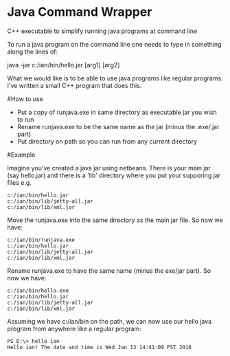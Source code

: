 # Java Command Wrapper
C++ executable to simplify running java programs at command line

To run a java program on the command line one needs to type in something along the lines of:

java -jar c:/ian/bin/hello.jar [arg1] [arg2]

What we would like is to be able to use java programs like regular programs. I've written a small C++ program that does this.

#How to use

 - Put a copy of runjava.exe in same directory as executable jar you wish to run
 - Rename runjava.exe to be the same name as the jar (minus the .exe/.jar part)
 -  Put directory on path so you can run from any current directory

#Example

Imagine you've created a java jar using netbeans. There is your main jar (say hello.jar) and there is a 'lib' directory where you put your supporing jar files e.g.

    c:/ian/bin/hello.jar
    c:/ian/bin/lib/jetty-all.jar
    c:/ian/bin/lib/xml.jar

Move the runjava.exe into the same directory as the main jar file. So now we have:

    c:/ian/bin/runjava.exe
    c:/ian/bin/hello.jar
    c:/ian/bin/lib/jetty-all.jar
    c:/ian/bin/lib/xml.jar

Rename runjava.exe to have the same name (minus the exe/jar part). So now we have:

    c:/ian/bin/hello.exe
    c:/ian/bin/hello.jar
    c:/ian/bin/lib/jetty-all.jar
    c:/ian/bin/lib/xml.jar

Assuming we have c:/ian/bin on the path, we can now use our hello java program from anywhere like a regular program:

    PS D:\> hello ian
    Hello ian! The date and time is Wed Jan 13 14:41:09 PST 2016

